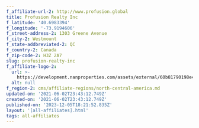 ```yaml
---
f_affiliate-url-2: http://www.profusion.global
title: Profusion Realty Inc
f_latitude: '40.6983394'
f_longitude: '-73.9194606'
f_street-address-2: 1303 Greene Avenue­
f_city-2: Westmount­
f_state-addbreviated-2: QC­
f_country-2: Canada
f_zip-code-2: H3Z 2A7
slug: profusion-realty-inc
f_affiliate-logo-2:
  url: >-
    https://development.nanproperties.com/assets/external/60b81790198e40dc90c6f43d_6081e57f63e240cd60c1efc7_60785a3b6b225e13a3cf72d5_content_logo_profusion2018chr_vert_noir.png
  alt: null
f_region-2: cms/affiliate-regions/north-central-america.md
updated-on: '2021-06-02T23:43:12.749Z'
created-on: '2021-06-02T23:43:12.749Z'
published-on: '2023-12-05T18:21:52.835Z'
layout: '[all-affiliates].html'
tags: all-affiliates
---
```



